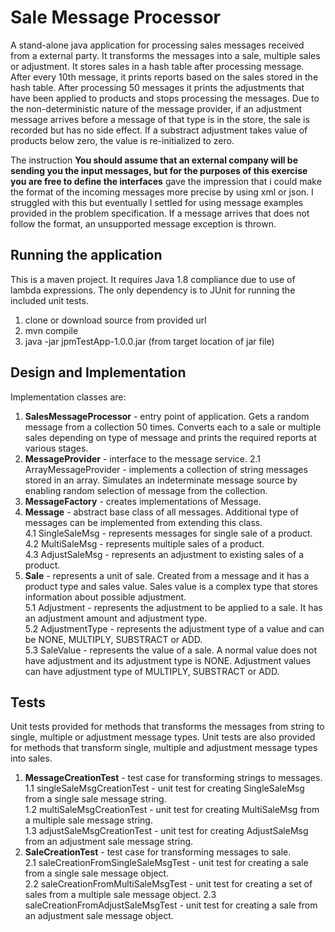 # Sale Message Processor
A stand-alone java application for processing sales messages received from a external party. It transforms the messages into a sale, multiple sales or adjustment. It stores sales in a hash table after processing message. After every 10th message, it prints reports based on the sales stored in the hash table. After processing 50 messages it prints the adjustments that have been applied to products and stops processing the messages. Due to the non-deterministic nature of the message provider, if an adjustment message arrives before a message of that type is in the store, the sale is recorded but has no side effect. If a substract adjustment takes value of products below zero, the value is re-initialized to zero.

The instruction **You should assume that an external company will be sending you the input messages, but for the purposes of this exercise you are free to define the interfaces** gave the impression that i could make the format of the incoming messages more precise by using xml or json. I struggled with this but eventually I settled for using message examples provided in the problem specification. If a message arrives that does not follow the format, an unsupported message exception is thrown.

## Running the application
This is a maven project. It requires Java 1.8 compliance due to use of lambda expressions. The only dependency is to JUnit for running the included unit tests.
1. clone or download source from provided url
2. mvn compile
3. java -jar jpmTestApp-1.0.0.jar (from target location of jar file)

## Design and Implementation
Implementation classes are:
1. **SalesMessageProcessor** - entry point of application. Gets a random message from a collection 50 times. Converts each to a sale or multiple sales depending on type of message and prints the required reports at various stages. 
2. **MessageProvider**  - interface to the message service.
    2.1 ArrayMessageProvider  - implements a collection of string messages stored in an array. Simulates an indeterminate message source by enabling random selection of message from the collection.  
3. **MessageFactory**  - creates implementations of Message.
4. **Message**  - abstract base class of all messages. Additional type of messages can be implemented from extending this class.  
    4.1 SingleSaleMsg  - represents messages for single sale of a product.  
    4.2 MultiSaleMsg  - represents multiple sales of a product.  
    4.3 AdjustSaleMsg  - represents an adjustment to existing sales of a product.  
5. **Sale**  - represents a unit of sale. Created from a message and it has a product type and sales value. Sales value is a complex type that stores information about possible adjustment.  
    5.1 Adjustment  - represents the adjustment to be applied to a sale. It has an adjustment amount and adjustment type.  
    5.2 AdjustmentType  - represents the adjustment type of a value and can be NONE, MULTIPLY, SUBSTRACT or ADD.  
    5.3 SaleValue  - represents the value of a sale. A normal value does not have adjustment and its adjustment type is NONE. Adjustment values can have adjustment type of MULTIPLY, SUBSTRACT or ADD.

## Tests
Unit tests provided for methods that transforms the messages from string to single, multiple or adjustment message types. Unit tests are also provided for methods that transform single, multiple and adjustment message types into sales.
1. **MessageCreationTest** - test case for transforming strings to messages.  
    1.1 singleSaleMsgCreationTest - unit test for creating SingleSaleMsg from a single sale message string.  
    1.2 multiSaleMsgCreationTest - unit test for creating MultiSaleMsg from a multiple sale message string.  
    1.3 adjustSaleMsgCreationTest - unit test for creating AdjustSaleMsg from an adjustment sale message string.  
2. **SaleCreationTest** - test case for transforming messages to sale.  
	2.1 saleCreationFromSingleSaleMsgTest - unit test for creating a sale from a single sale message object.  
	2.2 saleCreationFromMultiSaleMsgTest - unit test for creating a set of sales from a multiple sale message object.
	2.3 saleCreationFromAdjustSaleMsgTest - unit test for creating a sale from an adjustment sale message object.